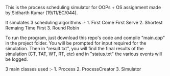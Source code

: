 This is the process scheduling simulator for OOPs + OS assignment made by Sidharth Kumar (19/11/EC/044). 

It simulates 3 scheduling algorithms :-
    1. First Come First Serve
    2. Shortest Remaing Time First
    3. Round Robin

To run the program, just download this repo's code and compile "main.cpp" in the project folder. You will be prompted for input required for the simulation. Then in "result.txt", you will find the final results of the simulation (CT, TAT, WT, RT, etc) and in "status.txt" the various events will be logged.

3 main classes used :- 
    1. Process
    2. ProcessCreator
    3. Simulator
